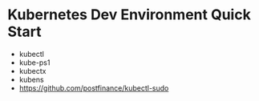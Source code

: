 # Kubernetes Dev Environment Quick Start

* kubectl
* kube-ps1
* kubectx
* kubens
* https://github.com/postfinance/kubectl-sudo 
